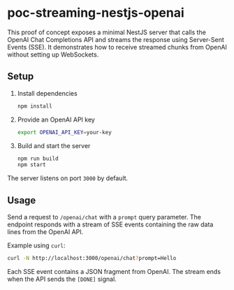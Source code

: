 # poc-streaming-nestjs-openai

This proof of concept exposes a minimal NestJS server that calls the OpenAI
Chat Completions API and streams the response using Server-Sent Events (SSE).
It demonstrates how to receive streamed chunks from OpenAI without setting up
WebSockets.

## Setup

1. Install dependencies
   ```bash
   npm install
   ```

2. Provide an OpenAI API key
   ```bash
   export OPENAI_API_KEY=your-key
   ```

3. Build and start the server
   ```bash
   npm run build
   npm start
   ```

The server listens on port `3000` by default.

## Usage

Send a request to `/openai/chat` with a `prompt` query parameter. The endpoint
responds with a stream of SSE events containing the raw data lines from the
OpenAI API.

Example using `curl`:

```bash
curl -N http://localhost:3000/openai/chat?prompt=Hello
```

Each SSE event contains a JSON fragment from OpenAI. The stream ends when the
API sends the `[DONE]` signal.
